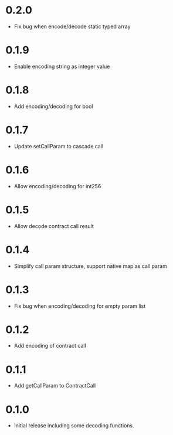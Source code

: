 # 0.2.0
* Fix bug when encode/decode static typed array

# 0.1.9
* Enable encoding string as integer value

# 0.1.8
* Add encoding/decoding for bool

# 0.1.7
* Update setCallParam to cascade call

# 0.1.6
* Allow encoding/decoding for int256

# 0.1.5
* Allow decode contract call result

# 0.1.4
* Simplify call param structure, support native map as call param

# 0.1.3
* Fix bug when encoding/decoding for empty param list

# 0.1.2
* Add encoding of contract call

# 0.1.1
* Add getCallParam to ContractCall

# 0.1.0
* Initial release including some decoding functions.
